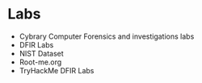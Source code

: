 # Labs

- Cybrary Computer Forensics and investigations labs
- DFIR Labs
- NIST Dataset
- Root-me.org
- TryHackMe DFIR Labs